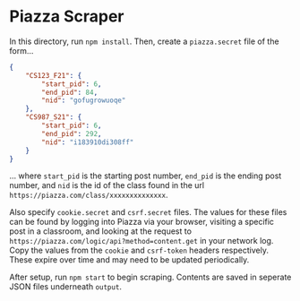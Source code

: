 # Piazza Scraper

In this directory, run `npm install`. Then, create a `piazza.secret` file of the form...

```json
{
    "CS123_F21": {
        "start_pid": 6,
        "end_pid": 84,
        "nid": "gofugrowuoqe"
    },
    "CS987_S21": {
        "start_pid": 6,
        "end_pid": 292,
        "nid": "i183910di308ff"
    }
}
```

... where `start_pid` is the starting post number, `end_pid` is the ending post number, and `nid` is the id of the class found in the url `https://piazza.com/class/xxxxxxxxxxxxxx`.

Also specify `cookie.secret` and `csrf.secret` files. The values for these files can be found by logging into Piazza via your browser, visiting a specific post in a classroom, and looking at the request to `https://piazza.com/logic/api?method=content.get` in your network log. Copy the values from the `cookie` and `csrf-token` headers respectively. These expire over time and may need to be updated periodically.

After setup, run `npm start` to begin scraping. Contents are saved in seperate JSON files underneath `output`.
